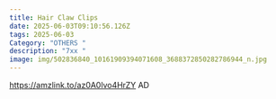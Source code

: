 ```yaml
---
title: Hair Claw Clips
date: 2025-06-03T09:10:56.126Z
tags: 2025-06-03
Category: "OTHERS "
description: "7xx "
image: img/502836840_10161909394071608_3688372850282786944_n.jpg
---
```

https://amzlink.to/az0A0lvo4HrZY AD